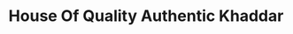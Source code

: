 ---
title: "House Of Quality Authentic Khaddar"
url: /karachi/house-of-quality-authentic-khaddar/
shop: Kleidung
---